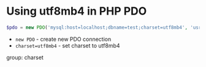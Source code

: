 # Using utf8mb4 in PHP PDO

```php
$pdo = new PDO('mysql:host=localhost;dbname=test;charset=utf8mb4', 'usr', 'pwd');
```

- `new PDO` - create new PDO connection
- `charset=utf8mb4` - set charset to utf8mb4

group: charset


